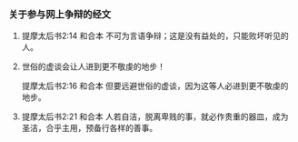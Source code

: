 ### 关于参与网上争辩的经文

1. ‪提摩太后书‬2:14 和合本
   不可为言语争辩；这是没有益处的，只能败坏听见的人。

2. 世俗的虚谈会让人进到更不敬虔的地步！‪

    提摩太后书‬2:16 和合本
    但要远避世俗的虚谈，因为这等人必进到更不敬虔的地步。    

3.  ‪提摩太后书‬2:21 和合本
   人若自洁，脱离卑贱的事，就必作贵重的器皿，成为圣洁，合乎主用，预备行各样的善事。

   